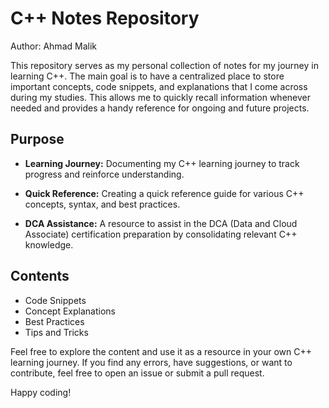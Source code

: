 # C++ Notes Repository

Author: Ahmad Malik

This repository serves as my personal collection of notes for my journey in learning C++. The main goal is to have a centralized place to store important concepts, code snippets, and explanations that I come across during my studies. This allows me to quickly recall information whenever needed and provides a handy reference for ongoing and future projects.

## Purpose

- **Learning Journey:** Documenting my C++ learning journey to track progress and reinforce understanding.
  
- **Quick Reference:** Creating a quick reference guide for various C++ concepts, syntax, and best practices.
  
- **DCA Assistance:** A resource to assist in the DCA (Data and Cloud Associate) certification preparation by consolidating relevant C++ knowledge.

## Contents

- Code Snippets
- Concept Explanations
- Best Practices
- Tips and Tricks

Feel free to explore the content and use it as a resource in your own C++ learning journey. If you find any errors, have suggestions, or want to contribute, feel free to open an issue or submit a pull request.

Happy coding!
